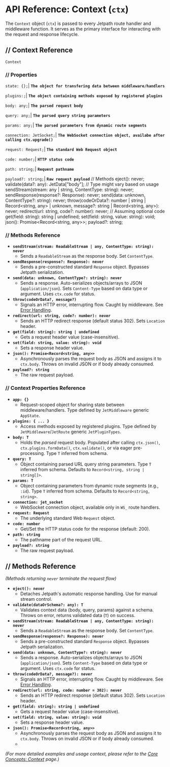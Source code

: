 <docmach type="wrapper" file="docs/fragments/docs.html" replacement="content">
  

# API Reference: Context (`ctx`)

The `Context` object (`ctx`) is passed to every Jetpath route handler and middleware function. It serves as the primary interface for interacting with the request and response lifecycle.


## // Context Reference

```Context``` 

### // Properties

  ```state: {};```| **`The object for transfering data between middleware/handlers`**

  ```plugins:;```| **`The object containing methods exposed by registered plugins`**

  ```body: any;```| **`The parsed request body`**

  ```query: any;```| **`The parsed query string parameters`**

  ```params: any;```| **`The parsed parameters from dynamic route segments`**

  ```connection: JetSocket;```| **`The WebSocket connection object, availabe after calling ctx.upgrade()`**

  ```request: Request;```| **`The standard Web Request object`**

  ```code: number;```| **`HTTP status code`**

  ```path: string;```| **`Request pathname`**

  ```payload?: string;```| **`Raw request payload`**
// Methods
  eject(): never;
  validate(data?: any): JetData["body"]; // Type might vary based on usage
  sendStream(stream: any | string, ContentType: string): never;
  sendResponse(response?: Response): never;
  send(data: unknown, ContentType?: string): never;
  throw(codeOrData?: number | string | Record<string, any> | unknown, message?: string | Record<string, any>): never;
  redirect(url: string, code?: number): never; // Assuming optional code
  get(field: string): string | undefined;
  set(field: string, value: string): void;
  json(): Promise<Record<string, any>>;
  payload?: string;


### // Methods Reference

  * **`sendStream(stream: ReadableStream | any, ContentType: string): never`**
      * Sends a `ReadableStream` as the response body. Set `ContentType`.
  * **`sendResponse(response?: Response): never`**
      * Sends a pre-constructed standard `Response` object. Bypasses Jetpath serialization.
  * **`send(data: unknown, ContentType?: string): never`**
      * Sends a response. Auto-serializes objects/arrays to JSON (`application/json`). Sets `Content-Type` based on data type or argument. Uses `ctx.code` for status.
  * **`throw(codeOrData?, message?)`**
      * Signals an HTTP error, interrupting flow. Caught by middleware. See [Error Handling](https://www.google.com/search?q=./error-handling.md).
  * **`redirect(url: string, code?: number): never`**
      * Sends an HTTP redirect response (default status 302). Sets `Location` header.
  * **`get(field: string): string | undefined`**    
      * Gets a request header value (case-insensitive).
  * **`set(field: string, value: string): void`**
      * Sets a response header value.
  * **`json(): Promise<Record<string, any>>`**
      * Asynchronously parses the request body as JSON and assigns it to `ctx.body`. Throws on invalid JSON or if body already consumed.
  * **`payload?: string`**
      * The raw request payload.

### // Context Properties Reference

  * **`app: {}`**
      * Request-scoped object for sharing state between middleware/handlers. Type defined by `JetMiddleware` generic `AppState`.
  * **`plugins: { ... }`**
      * Access methods exposed by registered plugins. Type defined by `JetMiddleware`/`JetRoute` generic `JetPluginTypes`.
  * **`body: T`**
      * Holds the *parsed* request body. Populated after calling `ctx.json()`, `ctx.plugins.formData()`, `ctx.validate()`, or via eager pre-processing. Type `T` inferred from schema.
  * **`query: T`**
      * Object containing parsed URL query string parameters. Type `T` inferred from schema. Defaults to `Record<string, string | string[]>`.
  * **`params: T`**
      * Object containing parameters from dynamic route segments (e.g., `:id`). Type `T` inferred from schema. Defaults to `Record<string, string>`.
  * **`connection: jet_socket`**
      * WebSocket connection object, available only in `WS_` route handlers.
  * **`request: Request`**
      * The underlying standard Web `Request` object.
  * **`code: number`**
      * Get/Set the HTTP status code for the response (default: 200).
  * **`path: string`**
      * The pathname part of the request URL.
  * **`payload?: string`**
      * The raw request payload.

## // Methods Reference

*(Methods returning `never` terminate the request flow)*

  * **`eject(): never`**
      * Detaches Jetpath's automatic response handling. Use for manual stream control.
  * **`validate(dataOrSchema?: any): T`**
      * Validates context data (body, query, params) against a schema. Throws on error, returns validated data (`T`) on success.
  * **`sendStream(stream: ReadableStream | any, ContentType: string): never`**
      * Sends a `ReadableStream` as the response body. Set `ContentType`.
  * **`sendResponse(response?: Response): never`**
      * Sends a pre-constructed standard `Response` object. Bypasses Jetpath serialization.
  * **`send(data: unknown, ContentType?: string): never`**
      * Sends a response. Auto-serializes objects/arrays to JSON (`application/json`). Sets `Content-Type` based on data type or argument. Uses `ctx.code` for status.
  * **`throw(codeOrData?, message?): never`**
      * Signals an HTTP error, interrupting flow. Caught by middleware. See [Error Handling](https://www.google.com/search?q=./error-handling.md).
  * **`redirect(url: string, code: number = 302): never`**
      * Sends an HTTP redirect response (default status 302). Sets `Location` header.
  * **`get(field: string): string | undefined`**    
      * Gets a request header value (case-insensitive).
  * **`set(field: string, value: string): void`**
      * Sets a response header value.
  * **`json(): Promise<Record<string, any>>`**
      * Asynchronously parses the request body as JSON and assigns it to `ctx.body`. Throws on invalid JSON or if body already consumed.
      *  
*(For more detailed examples and usage context, please refer to the [Core Concepts: Context](https://www.google.com/search?q=./context.md) page.)*
 
</docmach>



